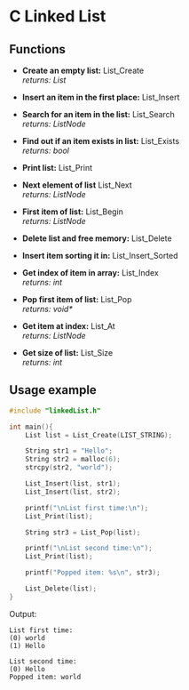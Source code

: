 # C Linked List

## Functions

- **Create an empty list:** List_Create \
*returns: List* 

- **Insert an item in the first place:** List_Insert

- **Search for an item in the list:** List_Search \
*returns: ListNode*

- **Find out if an item exists in list:** List_Exists \
*returns: bool*

- **Print list:** List_Print

- **Next element of list** List_Next \
*returns: ListNode*

- **First item of list:** List_Begin \
*returns: ListNode*

- **Delete list and free memory:** List_Delete

- **Insert item sorting it in:** List_Insert_Sorted

- **Get index of item in array:** List_Index \
*returns: int*

- **Pop first item of list:** List_Pop \
*returns: void\**

- **Get item at index:** List_At \
*returns: ListNode*

- **Get size of list:** List_Size \
*returns: int*

## Usage example
```c
#include "linkedList.h"

int main(){
    List list = List_Create(LIST_STRING);

    String str1 = "Hello";
    String str2 = malloc(6);
    strcpy(str2, "world");

    List_Insert(list, str1);
    List_Insert(list, str2);

    printf("\nList first time:\n");
    List_Print(list);

    String str3 = List_Pop(list);

    printf("\nList second time:\n");
    List_Print(list);

    printf("Popped item: %s\n", str3);

    List_Delete(list);
}
```
Output:
```
List first time:
(0) world
(1) Hello

List second time:
(0) Hello
Popped item: world
```